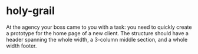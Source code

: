 # holy-grail
At the agency your boss came to you with a task: you need to quickly create a prototype for the home page of a new client. The structure should have a header spanning the whole width, a 3-column middle section, and a whole width footer. 
